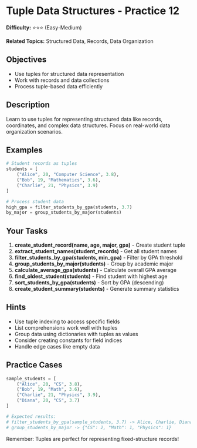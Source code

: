 # Tuple Data Structures - Practice 12

**Difficulty:** ⭐⭐⭐ (Easy-Medium)

**Related Topics:** Structured Data, Records, Data Organization

## Objectives

- Use tuples for structured data representation
- Work with records and data collections
- Process tuple-based data efficiently

## Description

Learn to use tuples for representing structured data like records, coordinates, and complex data structures. Focus on real-world data organization scenarios.

## Examples

```python
# Student records as tuples
students = [
    ("Alice", 20, "Computer Science", 3.8),
    ("Bob", 19, "Mathematics", 3.6),
    ("Charlie", 21, "Physics", 3.9)
]

# Process student data
high_gpa = filter_students_by_gpa(students, 3.7)
by_major = group_students_by_major(students)
```

## Your Tasks

1. **create_student_record(name, age, major, gpa)** - Create student tuple
2. **extract_student_names(student_records)** - Get all student names
3. **filter_students_by_gpa(students, min_gpa)** - Filter by GPA threshold
4. **group_students_by_major(students)** - Group by academic major
5. **calculate_average_gpa(students)** - Calculate overall GPA average
6. **find_oldest_student(students)** - Find student with highest age
7. **sort_students_by_gpa(students)** - Sort by GPA (descending)
8. **create_student_summary(students)** - Generate summary statistics

## Hints

- Use tuple indexing to access specific fields
- List comprehensions work well with tuples
- Group data using dictionaries with tuples as values
- Consider creating constants for field indices
- Handle edge cases like empty data

## Practice Cases

```python
sample_students = [
    ("Alice", 20, "CS", 3.8),
    ("Bob", 19, "Math", 3.6),
    ("Charlie", 21, "Physics", 3.9),
    ("Diana", 20, "CS", 3.7)
]

# Expected results:
# filter_students_by_gpa(sample_students, 3.7) -> Alice, Charlie, Diana
# group_students_by_major -> {"CS": 2, "Math": 1, "Physics": 1}
```

Remember: Tuples are perfect for representing fixed-structure records!